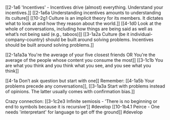 [[2-1a6 'Incentives' - Incentives drive (almost) everything. Understand your incentives.]]
	[[2-1a6a Understanding incentives amounts to understanding its culture]]
		[[10-2g1 Culture is an implicit theory for its members. It dictates what to look at and how they reason about the world.]]
			[[4-1d0 Look at the whole of conversations, including how things are being said as well as what’s not being said (e.g., taboos)]]
				[[3-1a2a Culture (be it individual-company-country) should be built around solving problems. Incentives should be built around solving problems.]]

[[2-1a1a3a You're the average of your five closest friends OR You're the average of the people whose content you consume the most]]
	[[3-1c1b You are what you think and you think what you see, and you see what you think]]

[[4-1a Don’t ask question but start with one]]
	Remember: [[4-1a5b Your problems precede any conversations]], [[3-1a3a Start with problems instead of opinions. The latter usually comes with confirmation bias.]]

Crazy connection:
	[[3-1c2e3 Infinite semiosis - 'There is no beginning or end to symbols because it is recursive']] #develop 
		[[10-1b4.1 Peirce - One needs 'interpretant' for language to get off the ground]] #develop 